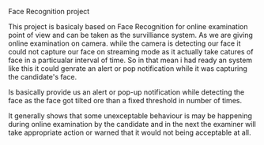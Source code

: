 Face Recognition project 

This project is basicaly based on Face Recognition for online examination point of view and can be taken as the survilliance system. 
As we are giving online examination on camera. while the camera is detecting our face it could not capture our face on streaming mode as it actually take catures of face in a particualar interval of time. So in that mean i had ready an system like this it could genrate an alert or pop notification while it was capturing the candidate's face.

Is basically provide us an alert or pop-up notification while detecting the face as the face got tilted ore than a fixed threshold in number of times.

It generally shows that some unexceptable behaviour is may be happening during online examination by the candidate and in the next the examiner will take appropriate action or warned that it would not being acceptable at all.
